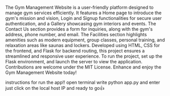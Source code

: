 The Gym Management Website is a user-friendly platform designed to manage gym services efficiently. It features a Home page to introduce the gym's mission and vision, Login and Signup functionalities for secure
user authentication, and a Gallery showcasing gym interiors and events. The Contact Us section provides a form for inquiries, along with the gym's address, phone number, and email. The Facilities section highlights 
amenities such as modern equipment, group classes, personal training, and relaxation areas like saunas and lockers. Developed using HTML, CSS for the frontend, and Flask for backend routing, this project ensures a 
streamlined and responsive user experience. To run the project, set up the Flask environment, and launch the server to view the application. Contributions are welcome under the MIT License. Enhance and enjoy the Gym 
Management Website today!



instructions for run the app!!
open terminal 
write python app.py
and enter
just click on the local host IP and ready to go👍
